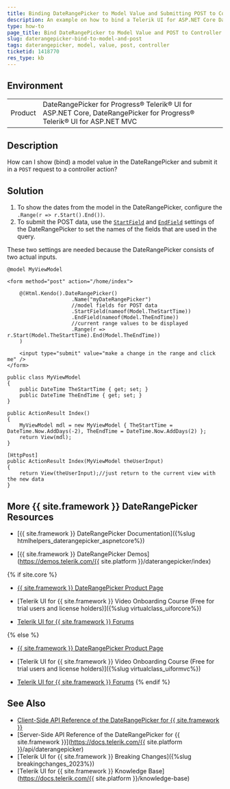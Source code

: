 ```yaml
---
title: Binding DateRangePicker to Model Value and Submitting POST to Controller
description: An example on how to bind a Telerik UI for ASP.NET Core DateRangePicker to model value and POST to controller.
type: how-to
page_title: Bind DateRangePicker to Model Value and POST to Controller
slug: daterangepicker-bind-to-model-and-post
tags: daterangepicker, model, value, post, controller
ticketid: 1418770
res_type: kb
---
```


## Environment

<table>
  <tr>
  	<td>Product</td>
  	<td>DateRangePicker for Progress® Telerik® UI for ASP.NET Core, DateRangePicker for Progress® Telerik® UI for ASP.NET MVC</td>
  </tr>
</table>


## Description

How can I show (bind) a model value in the DateRangePicker and submit it in a `POST` request to a controller action?

## Solution

1. To show the dates from the model in the DateRangePicker, configure the `.Range(r => r.Start().End())`.
1. To submit the POST data, use the [`StartField`](https://docs.telerik.com/kendo-ui/api/javascript/ui/daterangepicker/configuration/startfield) and [`EndField`](https://docs.telerik.com/kendo-ui/api/javascript/ui/daterangepicker/configuration/endfield) settings of the DateRangePicker to set the names of the fields that are used in the query.

These two settings are needed because the DateRangePicker consists of two actual inputs.

```View
@model MyViewModel

<form method="post" action="/home/index">

	@(Html.Kendo().DateRangePicker()
					 .Name("myDateRangePicker")
					 //model fields for POST data
					 .StartField(nameof(Model.TheStartTime))
					 .EndField(nameof(Model.TheEndTime))
					 //current range values to be displayed
					 .Range(r => r.Start(Model.TheStartTime).End(Model.TheEndTime))
	)

	<input type="submit" value="make a change in the range and click me" />
</form>
```
```Model
public class MyViewModel
{
    public DateTime TheStartTime { get; set; }
    public DateTime TheEndTime { get; set; }
}
```
```Controller
public ActionResult Index()
{
    MyViewModel mdl = new MyViewModel { TheStartTime = DateTime.Now.AddDays(-2), TheEndTime = DateTime.Now.AddDays(2) };
    return View(mdl);
}

[HttpPost]
public ActionResult Index(MyViewModel theUserInput)
{
    return View(theUserInput);//just return to the current view with the new data
}
```

## More {{ site.framework }} DateRangePicker Resources

* [{{ site.framework }} DateRangePicker Documentation]({%slug htmlhelpers_daterangepicker_aspnetcore%})

* [{{ site.framework }} DateRangePicker Demos](https://demos.telerik.com/{{ site.platform }}/daterangepicker/index)

{% if site.core %}
* [{{ site.framework }} DateRangePicker Product Page](https://www.telerik.com/aspnet-core-ui/core-daterangepicker)

* [Telerik UI for {{ site.framework }} Video Onboarding Course (Free for trial users and license holders)]({%slug virtualclass_uiforcore%})

* [Telerik UI for {{ site.framework }} Forums](https://www.telerik.com/forums/aspnet-core-ui)

{% else %}
* [{{ site.framework }} DateRangePicker Product Page](https://www.telerik.com/aspnet-mvc/mvc-daterangepicker)

* [Telerik UI for {{ site.framework }} Video Onboarding Course (Free for trial users and license holders)]({%slug virtualclass_uiformvc%})

* [Telerik UI for {{ site.framework }} Forums](https://www.telerik.com/forums/aspnet-mvc)
{% endif %}

## See Also

* [Client-Side API Reference of the DateRangePicker for {{ site.framework }}](https://docs.telerik.com/kendo-ui/api/javascript/ui/daterangepicker)
* [Server-Side API Reference of the DateRangePicker for {{ site.framework }}](https://docs.telerik.com/{{ site.platform }}/api/daterangepicker)
* [Telerik UI for {{ site.framework }} Breaking Changes]({%slug breakingchanges_2023%})
* [Telerik UI for {{ site.framework }} Knowledge Base](https://docs.telerik.com/{{ site.platform }}/knowledge-base)
